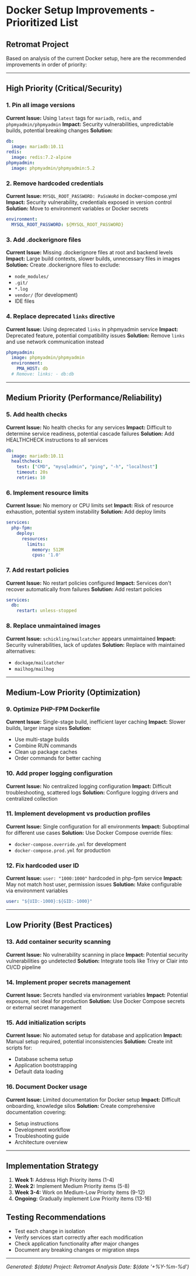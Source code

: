 # Docker Setup Improvements - Prioritized List
## Retromat Project

Based on analysis of the current Docker setup, here are the recommended improvements in order of priority:

---

## **High Priority (Critical/Security)**

### 1. Pin all image versions
**Current Issue:** Using `latest` tags for `mariadb`, `redis`, and `phpmyadmin/phpmyadmin`
**Impact:** Security vulnerabilities, unpredictable builds, potential breaking changes
**Solution:** 
```yaml
db:
  image: mariadb:10.11
redis:
  image: redis:7.2-alpine
phpmyadmin:
  image: phpmyadmin/phpmyadmin:5.2
```

### 2. Remove hardcoded credentials
**Current Issue:** `MYSQL_ROOT_PASSWORD: PaSsWoRd` in docker-compose.yml
**Impact:** Security vulnerability, credentials exposed in version control
**Solution:** Move to environment variables or Docker secrets
```yaml
environment:
  MYSQL_ROOT_PASSWORD: ${MYSQL_ROOT_PASSWORD}
```

### 3. Add .dockerignore files
**Current Issue:** Missing .dockerignore files at root and backend levels
**Impact:** Large build contexts, slower builds, unnecessary files in images
**Solution:** Create .dockerignore files to exclude:
- `node_modules/`
- `.git/`
- `*.log`
- `vendor/` (for development)
- IDE files

### 4. Replace deprecated `links` directive
**Current Issue:** Using deprecated `links` in phpmyadmin service
**Impact:** Deprecated feature, potential compatibility issues
**Solution:** Remove `links` and use network communication instead
```yaml
phpmyadmin:
  image: phpmyadmin/phpmyadmin
  environment:
    PMA_HOST: db
  # Remove: links: - db:db
```

---

## **Medium Priority (Performance/Reliability)**

### 5. Add health checks
**Current Issue:** No health checks for any services
**Impact:** Difficult to determine service readiness, potential cascade failures
**Solution:** Add HEALTHCHECK instructions to all services
```yaml
db:
  image: mariadb:10.11
  healthcheck:
    test: ["CMD", "mysqladmin", "ping", "-h", "localhost"]
    timeout: 20s
    retries: 10
```

### 6. Implement resource limits
**Current Issue:** No memory or CPU limits set
**Impact:** Risk of resource exhaustion, potential system instability
**Solution:** Add deploy limits
```yaml
services:
  php-fpm:
    deploy:
      resources:
        limits:
          memory: 512M
          cpus: '1.0'
```

### 7. Add restart policies
**Current Issue:** No restart policies configured
**Impact:** Services don't recover automatically from failures
**Solution:** Add restart policies
```yaml
services:
  db:
    restart: unless-stopped
```

### 8. Replace unmaintained images
**Current Issue:** `schickling/mailcatcher` appears unmaintained
**Impact:** Security vulnerabilities, lack of updates
**Solution:** Replace with maintained alternatives:
- `dockage/mailcatcher`
- `mailhog/mailhog`

---

## **Medium-Low Priority (Optimization)**

### 9. Optimize PHP-FPM Dockerfile
**Current Issue:** Single-stage build, inefficient layer caching
**Impact:** Slower builds, larger image sizes
**Solution:** 
- Use multi-stage builds
- Combine RUN commands
- Clean up package caches
- Order commands for better caching

### 10. Add proper logging configuration
**Current Issue:** No centralized logging configuration
**Impact:** Difficult troubleshooting, scattered logs
**Solution:** Configure logging drivers and centralized collection

### 11. Implement development vs production profiles
**Current Issue:** Single configuration for all environments
**Impact:** Suboptimal for different use cases
**Solution:** Use Docker Compose override files:
- `docker-compose.override.yml` for development
- `docker-compose.prod.yml` for production

### 12. Fix hardcoded user ID
**Current Issue:** `user: "1000:1000"` hardcoded in php-fpm service
**Impact:** May not match host user, permission issues
**Solution:** Make configurable via environment variables
```yaml
user: "${UID:-1000}:${GID:-1000}"
```

---

## **Low Priority (Best Practices)**

### 13. Add container security scanning
**Current Issue:** No vulnerability scanning in place
**Impact:** Potential security vulnerabilities go undetected
**Solution:** Integrate tools like Trivy or Clair into CI/CD pipeline

### 14. Implement proper secrets management
**Current Issue:** Secrets handled via environment variables
**Impact:** Potential exposure, not ideal for production
**Solution:** Use Docker Compose secrets or external secret management

### 15. Add initialization scripts
**Current Issue:** No automated setup for database and application
**Impact:** Manual setup required, potential inconsistencies
**Solution:** Create init scripts for:
- Database schema setup
- Application bootstrapping
- Default data loading

### 16. Document Docker usage
**Current Issue:** Limited documentation for Docker setup
**Impact:** Difficult onboarding, knowledge silos
**Solution:** Create comprehensive documentation covering:
- Setup instructions
- Development workflow
- Troubleshooting guide
- Architecture overview

---

## **Implementation Strategy**

1. **Week 1:** Address High Priority items (1-4)
2. **Week 2:** Implement Medium Priority items (5-8)
3. **Week 3-4:** Work on Medium-Low Priority items (9-12)
4. **Ongoing:** Gradually implement Low Priority items (13-16)

## **Testing Recommendations**

- Test each change in isolation
- Verify services start correctly after each modification
- Check application functionality after major changes
- Document any breaking changes or migration steps

---

*Generated: $(date)*
*Project: Retromat*
*Analysis Date: $(date '+%Y-%m-%d')* 